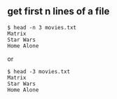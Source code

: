 
## get first n lines of a file

```
$ head -n 3 movies.txt
Matrix
Star Wars
Home Alone
```

or 
```
$ head -3 movies.txt
Matrix
Star Wars
Home Alone
```